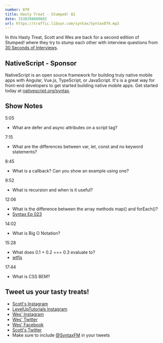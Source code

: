 ```yaml
---
number: 079
title: Hasty Treat - Stumped! 02
date: 1538398800682
url: https://traffic.libsyn.com/syntax/Syntax079.mp3
---
```


In this Hasty Treat, Scott and Wes are back for a second edition of Stumped! where they try to stump each other with interview questions from [30 Seconds of Interviews](https://30secondsofinterviews.org/).

## NativeScript - Sponsor

NativeScript is an open source framework for building truly native mobile apps with Angular, Vue.js, TypeScript, or JavaScript. It's is a great way for front-end developers to get started building native mobile apps. Get started today at [nativescript.org/syntax](https://nativescript.org/syntax).

## Show Notes

5:05

- What are defer and async attributes on a script tag?

7:15

- What are the differences between var, let, const and no keyword statements?

8:45

- What is a callback? Can you show an example using one?

9:52

- What is recursion and when is it useful?

12:06

- What is the difference between the array methods map() and forEach()?
- [Syntax Ep 023](https://syntax.fm/show/023/web-development-in-2017-and-and-a-look-ahead-at-2018)

14:02

- What is Big O Notation?

15:28

- What does 0.1 + 0.2 === 0.3 evaluate to?
- [wtfjs](https://wtfjs.com/)

17:44

- What is CSS BEM?

## Tweet us your tasty treats!

- [Scott's Instagram](https://www.instagram.com/stolinski/)
- [LevelUpTutorials Instagram](https://www.instagram.com/LevelUpTutorials/)
- [Wes' Instagram](https://www.instagram.com/wesbos/)
- [Wes' Twitter](https://twitter.com/wesbos)
- [Wes' Facebook](https://www.facebook.com/wesbos.developer)
- [Scott's Twitter](https://twitter.com/stolinski)
- Make sure to include [@SyntaxFM](https://twitter.com/SyntaxFM) in your tweets
